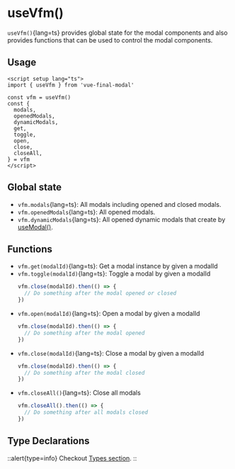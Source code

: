 # useVfm()

`useVfm()`{lang=ts} provides global state for the modal components and also provides functions that can be used to control the modal 
components.

## Usage

```vue
<script setup lang="ts">
import { useVfm } from 'vue-final-modal'

const vfm = useVfm()
const {
  modals,
  openedModals,
  dynamicModals,
  get,
  toggle,
  open,
  close,
  closeAll,
} = vfm
</script>
```

## Global state

- `vfm.modals`{lang=ts}: All modals including opened and closed modals.
- `vfm.openedModals`{lang=ts}: All opened modals.
- `vfm.dynamicModals`{lang=ts}: All opened dynamic modals that create by [useModal()](/api/composables/use-modal).

## Functions

- `vfm.get(modalId)`{lang=ts}: Get a modal instance by given a modalId
- `vfm.toggle(modalId)`{lang=ts}: Toggle a modal by given a modalId
  ```ts
  vfm.close(modalId).then(() => {
    // Do something after the modal opened or closed
  })
  ```
- `vfm.open(modalId)`{lang=ts}: Open a modal by given a modalId
  ```ts
  vfm.close(modalId).then(() => {
    // Do something after the modal opened
  })
  ```
- `vfm.close(modalId)`{lang=ts}: Close a modal by given a modalId
  ```ts
  vfm.close(modalId).then(() => {
    // Do something after the modal closed
  })
  ```
- `vfm.closeAll()`{lang=ts}: Close all modals
  ```ts
  vfm.closeAll().then(() => {
    // Do something after all modals closed
  })
  ```


## Type Declarations

::alert{type=info}
Checkout [Types section](/get-started/guide/types#vfm).
::
